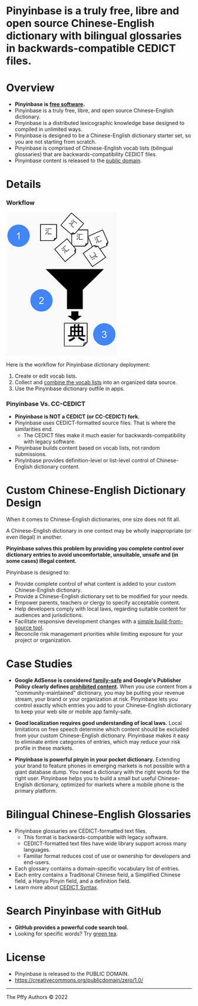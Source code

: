# Pinyinbase is a truly free, libre and open source Chinese-English dictionary with bilingual glossaries in backwards-compatible CEDICT files.

# Overview

  + **Pinyinbase is [free software][web_gnufree].**
  + Pinyinbase is a truly free, libre, and open source Chinese-English dictionary.
  + Pinyinbase is a distributed lexicographic knowledge base designed to compiled in unlimited ways.
  + Pinyinbase is designed to be a Chinese-English dictionary starter set, so you are not starting from scratch.
  + Pinyinbase is comprised of Chinese-English vocab lists (bilingual glossaries) that are backwards-compatibility CEDICT files.
  + Pinyinbase content is released to the [public domain][web_cczero].


# Details


### Workflow

![fmo][img_pb_steps]

Here is the workflow for Pinyinbase dictionary deployment:

  1. Create or edit vocab lists.
  2. Collect and [combine the vocab lists][gh_pbjkit] into an organized data source.
  3. Use the Pinyinbase dictionary outfile in apps.


### Pinyinbase Vs. CC-CEDICT

  + **Pinyinbase is NOT a CEDICT (or CC-CEDICT) fork.**
  + Pinyinbase uses CEDICT-formatted source files. That is where the similarities end.
    + The CEDICT files make it much easier for backwards-compatibility with legacy software.
  + Pinyinbase builds content based on vocab lists, not random submissions.
  + Pinyinbase provides definition-level or list-level control of Chinese-English dictionary content.


# Custom Chinese-English Dictionary Design

When it comes to Chinese-English dictionaries, one size does not fit all.

A Chinese-English dictionary in one context may be wholly inappropriate (or even illegal) in another.

**Pinyinbase solves this problem by providing you complete control over dictionary entries to avoid uncomfortable, unsuitable, unsafe and (in some cases) illegal content.**

Pinyinbase is designed to:

  + Provide complete control of what content is added to your custom Chinese-English dictionary.
  + Provide a Chinese-English dictionary set to be modified for your needs.  
  + Empower parents, teachers or clergy to specify acceptable content.
  + Help developers comply with local laws, regarding suitable content for audiences and jurisdictions.
  + Facilitate responsive development changes with a [simple build-from-source tool][gh_pbjkit].
  + Reconcile risk management priorities while limiting exposure for your project or organization.



# Case Studies

  + **Google AdSense is considered [family-safe][yt_adsense] and Google's Publisher Policy clearly defines [prohibited content][web_adsenserules].**  When you use content from a "community-maintained" dictionary, you may be putting your revenue stream, your brand or your organization at risk. Pinyinbase lets you control exactly which entries you add to your Chinese-English dictionary to keep your web site or mobile app family-safe.

  + **Good localization requires good understanding of local laws.** Local limitations on free speech determine which content should be excluded from your custom Chinese-English dictionary. Pinyinbase makes it easy to eliminate entire categories of entries, which may reduce your risk profile in these markets.

  + **Pinyinbase is powerful pinyin in your pocket dictionary.** Extending your brand to feature phones in emerging markets is not possible with a giant database dump. You need a dictionary with the right words for the right user. Pinyinbase helps you to build a small but useful Chinese-English dictionary, optimized for markets where a mobile phone is the primary platform.


# Bilingual Chinese-English Glossaries

  + Pinyinbase glossaries are CEDICT-formatted text files.
    + This format is backwards-compatible with legacy software.
    + CEDICT-formatted text files have wide library support across many languages.
    + Familiar format reduces cost of use or ownership for developers and end-users.
  + Each glossary contains a domain-specific vocabulary list of entries.
  + Each entry contains a Traditional Chinese field, a Simplified Chinese field, a Hanyu Pinyin field, and a definition field.
  + Learn more about [CEDICT Syntax][web_cedict].


# Search Pinyinbase with GitHub

  + **GitHub provides a powerful code search tool.**
  + Looking for specific words? Try [green tea][gh_search_greentea].


# License

  + Pinyinbase is released to the PUBLIC DOMAIN.
  + https://creativecommons.org/publicdomain/zero/1.0/

---
The Pffy Authors &copy; 2022

[gh_search_greentea]: https://github.com/pffy/pinyinbase/search?utf8=%E2%9C%93&q=green+tea
[gh_pbjkit]: https://github.com/pffy/pbjkit

[img_pb_steps]: https://raw.githubusercontent.com/pffy/b/main/png/pinyinbase-steps-300.png

[web_cczero]: http://creativecommons.org/publicdomain/zero/1.0/
[web_adsenserules]: https://support.google.com/adsense/answer/1348688?hl=en&vid=1-635770721350287708-1904227295&ref_topic=1271507&rd=1
[web_cedict]: http://cc-cedict.org/wiki/format:syntax
[web_gnufree]: http://www.gnu.org/philosophy/free-sw.en.html

[yt_adsense]: https://www.youtube.com/watch?v=dSucRZ3_AwA
